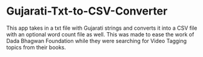 # Gujarati-Txt-to-CSV-Converter
This app takes in a txt file with Gujarati strings and converts it into a CSV file with an optional word count file as well. This was made to ease the work of Dada Bhagwan Foundation while they were searching for Video Tagging topics from their books.
